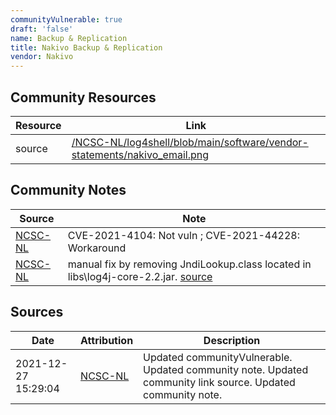 ```yaml
---
communityVulnerable: true
draft: 'false'
name: Backup & Replication
title: Nakivo Backup & Replication
vendor: Nakivo
---
```



## Community Resources
| Resource | Link |
| --- | --- |
| source | [/NCSC-NL/log4shell/blob/main/software/vendor-statements/nakivo_email.png](/NCSC-NL/log4shell/blob/main/software/vendor-statements/nakivo_email.png) |

## Community Notes
| Source | Note |
| --- | --- |
| [NCSC-NL](https://github.com/NCSC-NL/log4shell/blob/main/software/README.md) | CVE-2021-4104: Not vuln ; CVE-2021-44228: Workaround </ul> |
| [NCSC-NL](https://github.com/NCSC-NL/log4shell/blob/main/software/README.md) | manual fix by removing JndiLookup.class located in libs\log4j-core-2.2.jar. <a href="https://forum.nakivo.com/index.php?/topic/7574-log4j-cve-2021-44228/#comment-9145" rel="nofollow">source</a> |

## Sources
| Date | Attribution | Description |
| --- | --- | --- |
| 2021-12-27 15:29:04 | [NCSC-NL](https://github.com/NCSC-NL/log4shell/blob/main/software/README.md) | Updated communityVulnerable. Updated community note. Updated community link source. Updated community note.  |
